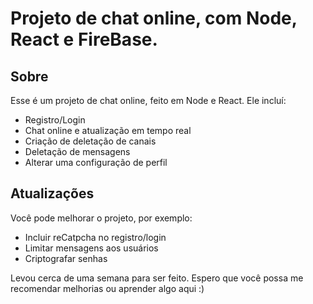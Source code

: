 # Projeto de chat online, com Node, React e FireBase.

## Sobre
Esse é um projeto de chat online, feito em Node e React. Ele incluí:
- Registro/Login
- Chat online e atualização em tempo real
- Criação de deletação de canais
- Deletação de mensagens
- Alterar uma configuração de perfil

## Atualizações
Você pode melhorar o projeto, por exemplo:
- Incluir reCatpcha no registro/login
- Limitar mensagens aos usuários
- Criptografar senhas

Levou cerca de uma semana para ser feito. Espero que você possa me recomendar melhorias ou aprender algo aqui :)
